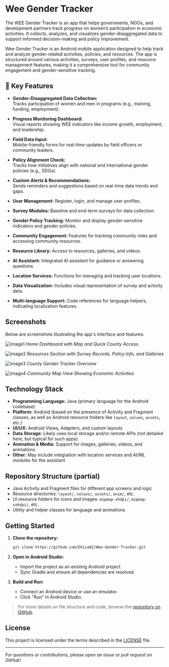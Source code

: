 # Wee Gender Tracker

The WEE Gender Tracker is an app that helps governments, NGOs, and development partners track progress on women’s participation in economic activities. It collects, analyzes, and visualizes gender-disaggregated data to support informed decision-making and policy improvement.

Wee Gender Tracker is an Android mobile application designed to help track and analyze gender-related activities, policies, and resources. The app is structured around various activities, surveys, user profiles, and resource management features, making it a comprehensive tool for community engagement and gender-sensitive tracking.

## 🔑 Key Features

- **Gender-Disaggregated Data Collection:**  
  Tracks participation of women and men in programs (e.g., training, funding, employment).

- **Progress Monitoring Dashboard:**  
  Visual reports showing WEE indicators like income growth, employment, and leadership.

- **Field Data Input:**  
  Mobile-friendly forms for real-time updates by field officers or community leaders.

- **Policy Alignment Check:**  
  Tracks how initiatives align with national and international gender policies (e.g., SDGs).

- **Custom Alerts & Recommendations:**  
  Sends reminders and suggestions based on real-time data trends and gaps.

- **User Management:** Register, login, and manage user profiles.
- **Survey Modules:** Baseline and end-term surveys for data collection.
- **Gender Policy Tracking:** Monitor and display gender-sensitive indicators and gender policies.
- **Community Engagement:** Features for tracking community roles and accessing community resources.
- **Resource Library:** Access to resources, galleries, and videos.
- **AI Assistant:** Integrated AI assistant for guidance or answering questions.
- **Location Services:** Functions for managing and tracking user locations.
- **Data Visualization:** Includes visual representation of survey and activity data.
- **Multi-language Support:** Code references for language helpers, indicating localization features.

## Screenshots

Below are screenshots illustrating the app's interface and features:

![image1](image1)
*Home Dashboard with Map and Quick County Access*

![image2](image2)
*Resources Section with Survey Records, Policy Info, and Galleries*

![image3](image3)
*County Gender Tracker Overview*

![image4](image4)
*Community Map View Showing Economic Activities*

## Technology Stack

- **Programming Language:** Java (primary language for the Android codebase)
- **Platform:** Android (based on the presence of Activity and Fragment classes, as well as Android resource folders like `layout`, `values`, `assets`, etc.)
- **UI/UX:** Android Views, Adapters, and custom layouts
- **Data Storage:** Likely uses local storage and/or remote APIs (not detailed here, but typical for such apps)
- **Animation & Media:** Support for images, galleries, videos, and animations
- **Other:** May include integration with location services and AI/ML modules for the assistant

## Repository Structure (partial)
- Java Activity and Fragment files for different app screens and logic
- Resource directories: `layout/`, `values/`, `assets/`, `anim/`, etc.
- UI resource folders for icons and images: `mipmap-xhdpi/`, `mipmap-xxhdpi/`, etc.
- Utility and helper classes for language and animations

## Getting Started

1. **Clone the repository:**
   ```bash
   git clone https://github.com/Ekisa02/Wee-Gender-Tracker.git
   ```

2. **Open in Android Studio:**
   - Import the project as an existing Android project.
   - Sync Gradle and ensure all dependencies are resolved.

3. **Build and Run:**
   - Connect an Android device or use an emulator.
   - Click "Run" in Android Studio.

> For more details on file structure and code, browse the [repository on GitHub](https://github.com/Ekisa02/Wee-Gender-Tracker/).

## License

This project is licensed under the terms described in the [LICENSE](LICENSE) file.

---

*For questions or contributions, please open an issue or pull request on GitHub!*
